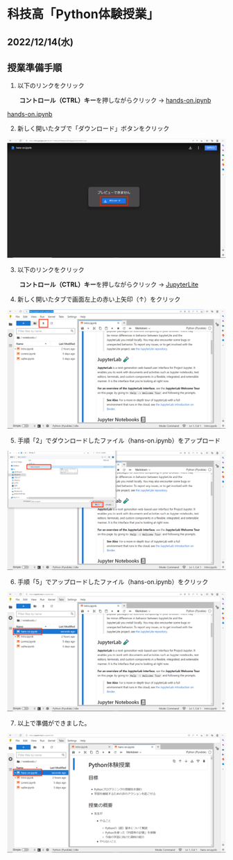 # 科技高「Python体験授業」
2022/12/14(水)
---
## 授業準備手順

1. 以下のリンクをクリック

&emsp;　**コントロール（CTRL）キー**を押しながらクリック → [hands-on.ipynb](https://drive.google.com/file/d/17mIMwyUPOlfgWyrw05oBggsZeOGLHm8m/view?usp=sharing?)

<a href="https://raw.githubusercontent.com/kim-kic/kagi-hs/main/hans-on.ipynb" download="hands-on.ipynb">hands-on.ipynb</a>

2. 新しく開いたタブで「ダウンロード」ボタンをクリック

![](fig_readme/1_down_load.png)

3. 以下のリンクをクリック

&emsp;　**コントロール（CTRL）キー**を押しながらクリック → [JupyterLite](https://jupyter.org/try-jupyter/lab/?target=_blank)

4. 新しく開いたタブで画面左上の赤い上矢印（↑）をクリック

![2_open_jupyterlab.png](fig_readme//2_open_jupyterlab.png)

5. 手順「2」でダウンロードしたファイル（hans-on.ipynb）をアップロード

![3_upload_ipynb.png](fig_readme//3_upload_ipynb.png)

6. 手順「5」でアップロードしたファイル（hans-on.ipynb）をクリック

![4_open_ipynb.png](fig_readme//4_open_ipynb.png)

7. 以上で準備ができました。

![5_done.png](fig_readme//5_done.png)
